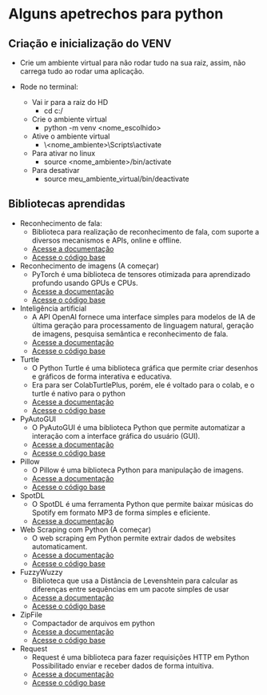 # Alguns apetrechos para python

## Criação e inicialização do VENV
- Crie um ambiente virtual para não rodar tudo na sua raiz, assim, não carrega tudo ao rodar uma aplicação.

- Rode no terminal:
    - Vai ir para a raiz do HD
        - cd c:/
    - Crie o ambiente virtual
        - python -m venv <nome_escolhido>
    - Ative o ambiente virtual
        - \\\<nome_ambiente>\Scripts\activate
    - Para ativar no linux
        - source <nome_ambiente>/bin/activate
    - Para desativar
        - source meu_ambiente_virtual/bin/deactivate

## Bibliotecas aprendidas
- Reconhecimento de fala:
    - Biblioteca para realização de reconhecimento de fala, com suporte a diversos mecanismos e APIs, online e offline.
    - [Acesse a documentação](documentacao/SpeechRecognition.md)
    - [Acesse o código base](codigos/SpeechRecognition.py)
- Reconhecimento de imagens (A começar)
    - PyTorch é uma biblioteca de tensores otimizada para aprendizado profundo usando GPUs e CPUs.
    - [Acesse a documentação](documentacao/PyTorch.md)
    - [Acesse o código base](codigos/PyTorch.py)
- Inteligência artificial
    - A API OpenAI fornece uma interface simples para modelos de IA de última geração para processamento de linguagem natural, geração de imagens, pesquisa semântica e reconhecimento de fala.
    - [Acesse a documentação](documentacao/OpenAi.md)
    - [Acesse o código base](codigos/OpenAi.py)
- Turtle
    - O Python Turtle é uma biblioteca gráfica que permite criar desenhos e gráficos de forma interativa e educativa.
    - Era para ser ColabTurtlePlus, porém, ele é voltado para o colab, e o turtle é nativo para o python
    - [Acesse a documentação](documentacao/Turtle.md)
    - [Acesse o código base](codigos/Turtle.py)
- PyAutoGUI
    - O PyAutoGUI é uma biblioteca Python que permite automatizar a interação com a interface gráfica do usuário (GUI).
    - [Acesse a documentação](documentacao/PyAutoGUI.md)
    - [Acesse o código base](codigos/PyAutoGUI.py)
- Pillow
    - O Pillow é uma biblioteca Python para manipulação de imagens.
    - [Acesse a documentação](documentacao/Pillow.md)
    - [Acesse o código base](codigos/Pillow.py)
- SpotDL
    - O SpotDL é uma ferramenta Python que permite baixar músicas do Spotify em formato MP3 de forma simples e eficiente.
    - [Acesse a documentação](documentacao/SpotDL.md)
- Web Scraping com Python (A começar)
    - O web scraping em Python permite extrair dados de websites automaticament.
    - [Acesse a documentação](documentacao/WebScraping.md)
    - [Acesse o código base](codigos/WebScraping.py)
- FuzzyWuzzy
    - Biblioteca que usa a Distância de Levenshtein para calcular as diferenças entre sequências em um pacote simples de usar
    - [Acesse a documentação](documentacao/FuzzyWuzzy.md)
    - [Acesse o código base](codigos/FuzzyWuzzy.py)
- ZipFile
    - Compactador de arquivos em python
    - [Acesse a documentação](documentacao/ZipFile.md)
    - [Acesse o código base](codigos/ZipFile.py)
- Request
    - Request é uma biblioteca para fazer requisições HTTP em Python Possibilitado enviar e receber dados de forma intuitiva.
    - [Acesse a documentação](documentacao/Request.md)
    - [Acesse o código base](codigos/Request.py)